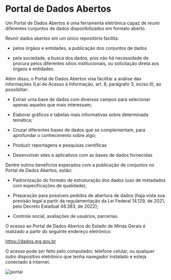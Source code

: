 # Portal de Dados Abertos

Um Portal de Dados Abertos é uma ferramenta eletrônica capaz de reunir diferentes conjuntos de dados disponibilizados em formato aberto.

Reunir dados abertos em um único repositório facilita: 

 - pelos órgãos e entidades, a publicação dos conjuntos de dados

 - pela sociedade, a busca dos dados, pois não há necessidade de procura pelos diferentes sítios institucionais, ou solicitação direta aos órgaos e entidades.

Além disso, o Portal de Dados Abertos visa facilitar a análise das informações (Lei de Acesso à Informação, art. 8, parágrafo 3, inciso II), ao possibiltar:

* Extrair uma base de dados com diversos campos para selecionar apenas aqueles que mais interessam;

* Elaborar gráficos e tabelas mais informativas sobre determinada temática;

* Cruzar diferentes bases de dados que se complementam, para aprofundar o conhecimento sobre algo;

* Produzir reportagens e pesquisas científicas

* Desenvolver sites e aplicativos com as bases de dados fornecidas 


Dentre outros benefícios esperados com a publicação de conjuntos no Portal de Dados Abertos, estão:

* Padronização do formato de estruturação dos dados (uso de metadados com especificações de qualidade);

* Preparação para possíveis pedidos de abertura de dados (haja vista sua previsão legal a partir da regulamentação da Lei Federal 14.129, de 2021, pelo  Decreto Estadual 48.383, de 2022);

* Controle social, avaliações de usuários, parcerias.

O acesso ao Portal de Dados Abertos do Estado de Minas Gerais é realizado a partir do seguinte endereço eletrônico:

https://dados.mg.gov.br

O acesso pode ser feito pelo computador, telefone celular, ou qualquer outro dispositivo eletrônico que tenha navegador instalado e esteja conectado à internet.

![portal](https://user-images.githubusercontent.com/52294411/225652740-1334ec19-a146-4cec-bc8a-484efbee7cc9.png)

